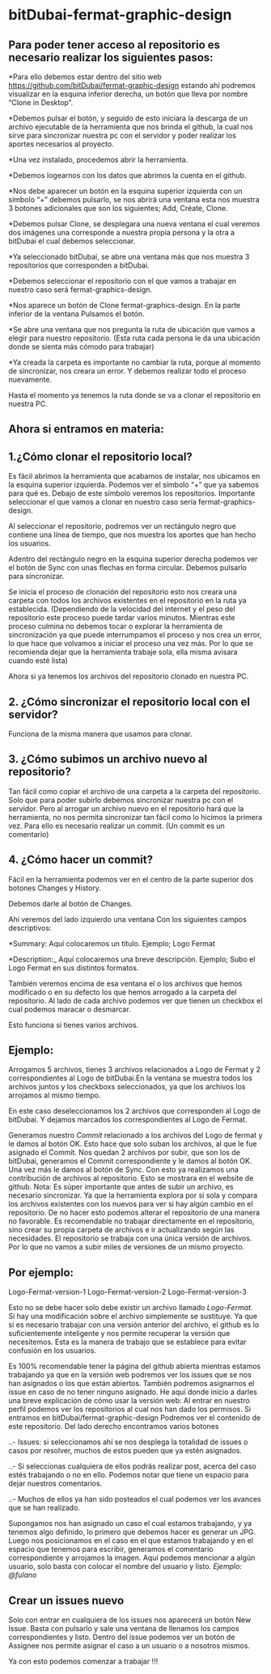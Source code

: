 # bitDubai-fermat-graphic-design

## Para poder tener acceso al repositorio es necesario realizar los siguientes pasos:

*Para ello debemos estar dentro del sitio web https://github.com/bitDubai/fermat-graphic-design
 estando ahí podremos visualizar en la esquina inferior derecha, un botón que lleva por 
 nombre “Clone in Desktop”. 
 
*Debemos pulsar el botón, y seguido de esto iniciara la descarga de un archivo ejecutable
 de la herramienta que nos brinda el github, la cual nos sirve para sincronizar nuestra pc 
 con el servidor y poder realizar los aportes necesarios al proyecto.
 
*Una vez instalado, procedemos abrir la herramienta. 

*Debemos logearnos con los datos que abrimos la cuenta en el github.

*Nos debe aparecer un botón en la esquina superior izquierda con un símbolo “+” debemos 
 pulsarlo, se nos abrirá una ventana esta nos muestra 3 botones adicionales que son los 
 siguientes; Add, Créate, Clone. 
 
*Debemos pulsar Clone, se desplegara una nueva ventana el cual veremos dos imágenes una 
 corresponde a nuestra propia persona y la otra a bitDubai el cual debemos seleccionar.
 
*Ya seleccionado bitDubai, se abre una ventana más que nos muestra 3 repositorios que 
corresponden a bitDubai.

*Debemos seleccionar el repositorio con el que vamos a trabajar en nuestro caso será 
 fermat-graphics-design.
 
*Nos aparece un botón de Clone fermat-graphics-design. En la parte inferior de la ventana 
 Pulsamos el botón.
 
*Se abre una ventana que nos pregunta la ruta de ubicación que vamos a elegir para nuestro 
 repositorio. (Esta ruta cada persona le da una ubicación donde se sienta más cómodo 
 para trabajar) 
 
*Ya creada la carpeta es importante no cambiar la ruta, porque al momento de sincronizar, 
 nos creara un error. Y debemos realizar todo el proceso nuevamente.

Hasta el momento ya tenemos la ruta donde se va a clonar el repositorio en nuestra PC.


## Ahora si entramos en materia:

## 1.¿Cómo clonar el repositorio local?

Es fácil abrimos la herramienta que acabamos de instalar, nos ubicamos en la esquina superior 
izquierda. Podemos ver el símbolo “+” que ya sabemos para qué es. Debajo de este símbolo 
veremos los repositorios. Importante seleccionar el que vamos a clonar en nuestro caso sería 
fermat-graphics-design.

Al seleccionar el repositorio, podremos ver un rectángulo negro que contiene una línea de tiempo, 
que nos muestra los aportes que han hecho los usuarios. 

Adentro del rectángulo negro en la esquina superior derecha podemos ver el botón de Sync 
con unas flechas en forma circular. Debemos pulsarlo para sincronizar.

Se inicia el proceso de clonación del repositorio esto nos creara una carpeta con todos 
los archivos existentes en el repositorio en la ruta ya establecida. (Dependiendo de la 
velocidad del internet y el peso del repositorio este proceso puede tardar varios minutos. 
Mientras este proceso culmina no debemos tocar o explorar la herramienta de sincronización 
ya que puede interrumpamos el proceso y nos crea un error, lo que hace que volvamos a iniciar 
el proceso una vez más. Por lo que se recomienda dejar que la herramienta trabaje sola, 
ella misma avisara cuando esté lista)

Ahora si ya tenemos los archivos del repositorio clonado en nuestra PC.

## 2. ¿Cómo sincronizar el repositorio local con el servidor?

Funciona de la misma manera que usamos para clonar.

## 3. ¿Cómo subimos un archivo nuevo al repositorio?

Tan fácil como copiar el archivo de una carpeta a la carpeta del repositorio. 
Solo que para poder subirlo debemos sincronizar nuestra pc con el servidor. 
Pero al arrogar un archivo nuevo en el repositorio hará que la herramienta, no nos permita 
sincronizar tan fácil como lo hicimos la primera vez. 
Para ello es necesario realizar un commit. (Un commit es un comentario)

## 4. ¿Cómo hacer un commit?

Fácil en la herramienta podemos ver en el centro de  la parte superior dos botones 
Changes y History. 

Debemos darle al botón de Changes.

Ahí veremos del lado izquierdo una ventana 
Con los siguientes campos descriptivos:

*Summary: Aquí colocaremos un título. Ejemplo; Logo Fermat

*Description:_ Aquí colocaremos una breve descripción. Ejemplo; Subo el Logo Fermat en sus 
 distintos formatos.

También veremos encima de esa ventana el o los archivos que hemos modificado o en su defecto 
los que hemos arrogado a la carpeta del repositorio. Al lado de cada archivo podemos ver que 
tienen un checkbox el cual podemos maracar o desmarcar.

Esto funciona si tienes varios archivos.

## Ejemplo:

Arrogamos 5 archivos, tienes 3 archivos relacionados a Logo de Fermat y 2 correspondientes 
al Logo de bitDubai.En la ventana se muestra todos los archivos juntos y los checkboxs seleccionados,
ya que los archivos los arrojamos al mismo tiempo.

En este caso deseleccionamos los 2 archivos que corresponden al Logo de bitDubai. Y dejamos 
marcados los correspondientes al Logo de Fermat.

Generamos nuestro _Commit_ relacionado a los archivos del Logo de fermat y le damos al botón OK.
Esto hace que solo suban los archivos, al que le fue asignado el Commit.
Nos quedan 2 archivos por subir, que son los de bitDubai, generamos el Commit correspondiente
y le damos al botón OK.
Una vez más le damos al botón de Sync.
Con esto ya realizamos una contribución de archivos al repositorio. 
Esto se mostrara en el website de github.
Nota: Es súper importante que antes de subir un archivo, es necesario sincronizar. Ya que la 
herramienta explora por si sola y compara los archivos existentes con los nuevos para ver si hay
algún cambio en el repositorio. 
De no hacer esto podemos alterar el repositorio de una manera no favorable.
Es recomendable no trabajar directamente en el repositorio, sino crear su propia carpeta de 
archivos e ir actualizando según las necesidades.
El repositorio se trabaja con una única versión de archivos. Por lo que no vamos a subir 
miles de versiones de un mismo proyecto. 

## Por ejemplo: 

Logo-Fermat-version-1
Logo-Fermat-version-2
Logo-Fermat-version-3

Esto no se debe hacer solo debe existir un archivo llamado *Logo-Fermat.*  
Si hay una modificación sobre el archivo simplemente se sustituye.
Ya que si es necesario trabajar con una versión anterior del archivo, el github es lo 
suficientemente inteligente y nos permite recuperar la versión que necesitemos.
Esta es la manera de trabajo que se establece para evitar confusión en los usuarios.

Es 100% recomendable tener la página del github abierta mientras estamos trabajando ya que 
en la versión web podremos ver los issues que se nos han asignados o los que están abiertos. 
También podremos asignarnos el issue en caso de no tener ninguno asignado. 
He aquí donde inicio a darles una breve explicación de cómo usar la versión web:
Al entrar en nuestro perfil podemos ver los repositorios al cual nos han dado los permisos.
Si entramos en bitDubai/fermat-graphic-design
Podremos ver el contenido de este repositorio.
Del lado derecho encontramos varios botones 

..-	Issues: si seleccionamos ahí se nos desplega la totalidad de issues o casos por resolver,
 muchos de estos pueden que ya estén asignados. 

..-	Si seleccionas cualquiera de ellos podrás realizar post, acerca del caso estés trabajando
 o no en ello. Podemos notar que tiene un espacio para dejar nuestros comentarios.

..-	Muchos de ellos ya han sido posteados el cual podemos ver los avances que se 
han realizado.

Supongamos nos han asignado un caso el cual estamos trabajando, y ya tenemos algo definido, 
lo primero que debemos hacer es generar un JPG. 
Luego nos posicionamos en el caso en el que estamos trabajando y en el espacio que tenemos 
para escribir, generamos el comentario correspondiente y arrojamos la imagen. Aquí podemos 
mencionar a algún usuario, solo basta con colocar el nombre del usuario y listo. 
_Ejemplo: @fulano_

## Crear un issues nuevo 

Solo con entrar en cualquiera de los issues nos aparecerá un botón New Issue.
Basta con pulsarlo y sale una ventana de llenamos los campos correspondientes y listo.
Dentro del issue podemos ver un botón de Assignee nos permite asignar el caso a un usuario
o a nosotros mismos.

Ya con esto podemos comenzar a trabajar !!!





    	


